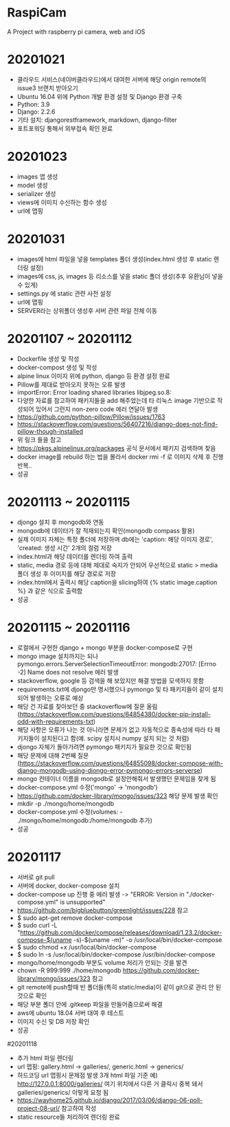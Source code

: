 # RaspiCam
A Project with raspberry pi camera, web and iOS

# 20201021
- 클라우드 서비스(네이버클라우드)에서 대여한 서버에 해당 origin remote의 issue3 브랜치 받아오기
- Ubuntu 16.04 위에 Python 개발 환경 설정 및 Django 환경 구축
- Python: 3.9
- Django: 2.2.6
- 기타 설치: djangorestframework, markdown, django-filter
- 포트포워딩 통해서 외부접속 확인 완료

# 20201023
- images 앱 생성
- model 생성
- serializer 생성
- views에 이미지 수신하는 함수 생성
- url에 맵핑

# 20201031
- images에 html 파일을 넣을 templates 폴더 생성(index.html 생성 후 static 렌더링 설정)
- images에 css, js, images 등 리소스를 넣을 static 폴더 생성(추후 유환님이 넣을 수 있게)
- settings.py 에 static 관련 사전 설정
- url에 맵핑
- SERVER라는 상위폴더 생성후 서버 관련 파일 전체 이동

# 20201107 ~ 20201112
- Dockerfile 생성 및 작성
- docker-compost 생성 및 작성
- alpine linux 이미지 위에 python, django 등 환경 설정 완료
- Pillow를 제대로 받아오지 못하는 오류 발생
- importError: Error loading shared libraries libjpeg.so.8:
- 다양한 자료를 참고하여 패키지들을 add 해주었는데 타 리눅스 image 기반으로 작성되어 있어서 그런지 non-zero code 에러 연달아 발생
- https://github.com/python-pillow/Pillow/issues/1763
- https://stackoverflow.com/questions/56407216/django-does-not-find-pillow-though-installed
- 위 링크 들을 참고
- https://pkgs.alpinelinux.org/packages 공식 문서에서 패키지 검색하며 찾음
- docker image를 rebuild 하는 법을 몰라서 docker rmi -f 로 이미지 삭제 후 진행 반복..
- 성공

# 20201113 ~ 20201115
- djongo 설치 후 mongodb와 연동
- mongodb에 데이터가 잘 적재되는지 확인(mongodb compass 활용)
- 실제 이미지 자체는 특정 폴더에 저장하며 db에는 'caption: 해당 이미지 경로', 'created: 생성 시간' 2개의 컬럼 저장
- index.html과 해당 데이터를 렌더링 하여 출력
- static, media 경로 등에 대해 제대로 숙지가 안되어 우선적으로 static > media 폴더 생성 후 이미지를 해당 경로로 저장
- index.html에서 출력시 해당 caption을 slicing하여 {% static image.caption %} 과 같은 식으로 출력함
- 성공

# 20201115 ~ 20201116
- 로컬에서 구현한 django + mongo 부분을 docker-compose로 구현
- mongo image 설치까지는 되나 pymongo.errors.ServerSelectionTimeoutError: mongodb:27017: [Errno -2] Name does not resolve 에러 발생
- stackoverflow, google 등 검색을 해 보았지만 해결 방법을 모색하지 못함
- requirements.txt에 djongo만 명시했으나 pymongo 및 타 패키지들이 같이 설치되어 발생하는 오류로 예상
- 해당 건 자료를 찾아보던 중 stackoverflow에 질문 올림 (https://stackoverflow.com/questions/64854380/docker-pip-install-odd-with-requirements-txt)
- 해당 사항은 오류가 나는 것 아니라면 문제가 없고 자동적으로 종속성에 따라 타 패키지들이 설치된다고 함(예. scipy 설치시 numpy 설치 되는 것 처럼)
- djongo 자체가 돌아가려면 pymongo 패키지가 필요한 것으로 확인됨
- 해당 문제에 대해 2번째 질문 (https://stackoverflow.com/questions/64855098/docker-compose-with-django-mongodb-using-djongo-error-pymongo-errors-serverse)
- mongo 컨테이너 이름을 mongodb로 설정안해줘서 발생했던 문제임을 찾게 됨
- docker-compose.yml 수정('mongo' -> 'mongodb')
- https://github.com/docker-library/mongo/issues/323 해당 문제 발생 확인
- mkdir -p ./mongo/home/mongodb 
- docker-compose.yml 수정(volumes: - ./mongo/home/mongodb:/home/mongodb 추가)
- 성공

# 20201117
- 서버로 git pull
- 서버에 docker, docker-compose 설치
- docker-compose up 진행 중 에러 발생 -> "ERROR: Version in "./docker-compose.yml" is unsupported"
- https://github.com/bigbluebutton/greenlight/issues/228 참고
- $ sudo apt-get remove docker-compose
- $ sudo curl -L "https://github.com/docker/compose/releases/download/1.23.2/docker-compose-$(uname -s)-$(uname -m)" -o /usr/local/bin/docker-compose
- $ sudo chmod +x /usr/local/bin/docker-compose
- $ sudo ln -s /usr/local/bin/docker-compose /usr/bin/docker-compose
- mongo/home/mongodb 부분도 volume 처리가 안되는 것을 발견
- chown -R 999:999 ./home/mongodb https://github.com/docker-library/mongo/issues/323 참고
- git remote에 push할때 빈 폴더들(특히 static/media)이 같이 git으로 관리 안 된 것으로 확인
- 해당 부분 폴더 안에 .gitkeep 파일을 만들어줌으로써 해결
- aws에 ubuntu 18.04 서버 대여 후 테스트
- 이미지 수신 및 DB 저장 확인
- 성공

#20201118
- 추가 html 파일 렌더링
- url 맵핑: gallery.html -> galleries/, generic.html -> generics/
- 하드코딩 url 맵핑시 문제점 발생 3개 html 파일 기준 예) http://127.0.0.1:8000/galleries/ 여기 위치에서 다른 거 클릭시 중복 돼서 galleries/generics/ 이렇게 요청 됨
- https://wayhome25.github.io/django/2017/03/06/django-06-poll-project-08-url/ 참고하여 작성
- static resource들 처리하여 렌더링 완료